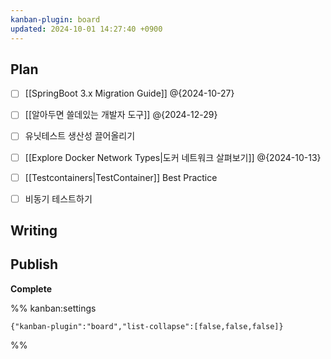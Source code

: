 ```yaml
---
kanban-plugin: board
updated: 2024-10-01 14:27:40 +0900
---
```


## Plan

- [ ] [[SpringBoot 3.x Migration Guide]]
    @{2024-10-27}
- [ ] [[알아두면 쓸데있는 개발자 도구]] @{2024-12-29}
- [ ] 유닛테스트 생산성 끌어올리기
- [ ] [[Explore Docker Network Types|도커 네트워크 살펴보기]] @{2024-10-13}
- [ ] [[Testcontainers|TestContainer]] Best Practice
- [ ] 비동기 테스트하기


## Writing



## Publish

**Complete**




%% kanban:settings
```
{"kanban-plugin":"board","list-collapse":[false,false,false]}
```
%%